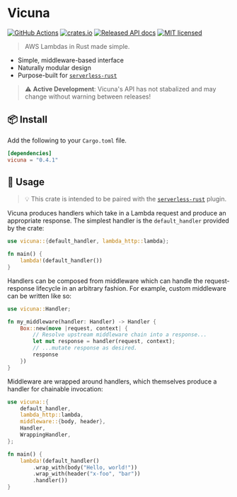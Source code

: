 # Vicuna

[![GitHub Actions](https://github.com/PocketDerm/vicuna/workflows/Rust/badge.svg)](https://github.com/PocketDerm/vicuna/actions) [![crates.io](http://meritbadge.herokuapp.com/vicuna)](https://crates.io/crates/vicuna) [![Released API docs](https://docs.rs/vicuna/badge.svg)](http://docs.rs/vicuna) [![MIT licensed](https://img.shields.io/badge/license-MIT-blue.svg)](./LICENSE)

> AWS Lambdas in Rust made simple. 

- Simple, middleware-based interface
- Naturally modular design
- Purpose-built for [`serverless-rust`](https://www.npmjs.com/package/serverless-rust)

> ⚠️ **Active Development**: Vicuna's API has not stabalized and may change without warning between releases!

## 📦 Install

Add the following to your `Cargo.toml` file.

```toml
[dependencies]
vicuna = "0.4.1"
```

## 🤸 Usage

> 💡 This crate is intended to be paired with the [`serverless-rust`](https://www.npmjs.com/package/serverless-rust) plugin.

Vicuna produces handlers which take in a Lambda request and produce an
appropriate response. The simplest handler is the `default_handler` provided by
the crate:

```rust
use vicuna::{default_handler, lambda_http::lambda};

fn main() {
    lambda!(default_handler())
}
```

Handlers can be composed from middleware which can handle the request-response
lifecycle in an arbitrary fashion. For example, custom middleware can be
written like so:

```rust
use vicuna::Handler;

fn my_middleware(handler: Handler) -> Handler {
    Box::new(move |request, context| {
        // Resolve upstream middleware chain into a response...
        let mut response = handler(request, context);
        // ...mutate response as desired.
        response
    })
}
```

Middleware are wrapped around handlers, which themselves produce a handler for
chainable invocation:

```rust
use vicuna::{
    default_handler,
    lambda_http::lambda,
    middleware::{body, header},
    Handler,
    WrappingHandler,
};

fn main() {
    lambda!(default_handler()
        .wrap_with(body("Hello, world!"))
        .wrap_with(header("x-foo", "bar"))
        .handler())
}
```
